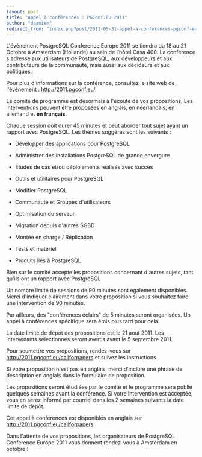 ```yaml
---
layout: post
title: "Appel à conférences : PGConf.EU 2011"
author: "daamien"
redirect_from: "index.php?post/2011-05-31-appel-a-conferences-pgconf-eu-2011 "
---
```





<!--more-->


L'événement PostgreSQL Conference Europe 2011 se tiendra du 18 au 21 Octobre à Amsterdam (Hollande) au sein de l’hôtel Casa 400. La conférence s'adresse aux utilisateurs de PostgreSQL, aux développeurs et aux contributeurs de la communauté, mais aussi aux décideurs et aux politiques. 

Pour plus d'informations sur la conférence, consultez le site web de l'événement : http://2011.pgconf.eu/.



Le comité de programme est désormais à l'écoute de vos propositions. Les interventions peuvent être proposées en anglais, en néerlandais, en allemand et __en français__.



Chaque session doit durer 45 minutes et peut aborder tout sujet ayant un rapport avec PostgreSQL. Les thèmes suggérés sont les suivants :



* Développer des applications pour PostgreSQL

* Administrer des installations PostgreSQL de grande envergure

* Études de cas et/ou déploiements réalisés avec succès 

* Outils et utilitaires pour PostgreSQL

* Modifier PostgreSQL 

* Communauté et Groupes d'utilisateurs

* Optimisation du serveur

* Migration depuis d'autres SGBD

* Montée en charge / Réplication

* Tests et matériel

* Produits liés à PostgreSQL



Bien sur le comité accepte les propositions concernant d'autres sujets, tant qu'ils ont un rapport avec PostgreSQL



Un nombre limité de sessions de 90 minutes sont également disponibles. Merci d'indiquer clairement dans votre proposition si vous souhaitez faire une intervention de 90 minutes.



Par ailleurs, des "conférences éclairs" de 5 minutes seront organisées. Un appel à conférences spécifique sera émis plus tard pour cela.



La date limite de dépot des propositions est le 21 aout 2011. Les intervenants sélectionnés seront avertis avant le 5 septembre 2011.



Pour soumettre vos propositions, rendez-vous sur http://2011.pgconf.eu/callforpapers et suivez les instructions.



Si votre proposition n'est pas en anglais, merci d'inclure une phrase de description en anglais dans le formulaire de proposition.



Les propositions seront étudiées par le comité et le programme sera publié quelques semaines avant la conférence. Si votre intervention est acceptée, vous en serez informé par courriel dans les 2 semaines suivants la date limite de dépôt.



Cet appel à conférences est disponibles en anglais sur http://2011.pgconf.eu/callforpapers





Dans l'attente de vos propositions, les organisateurs de  PostgreSQL Conference Europe 2011 vous donnent rendez-vous à Amsterdam en octobre !